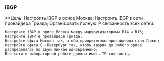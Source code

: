 ### iBGP
**Цель: Настроить iBGP в офисе Москва; Настроить iBGP в сети провайдера Триада; Организовать полную IP связанность всех сетей.

    Настроите iBGP в офисе Москва между маршрутизаторами R14 и R15;
    Настроите iBGP в провайдере Триада;
    Настройте офиса Москва так, чтобы приоритетным провайдером стал Ламас;
    Настройте офиса С.-Петербург так, чтобы трафик до любого офиса распределялся по двум линкам одновременно;
    Все сети в лабораторной работе должны иметь IP связность;
